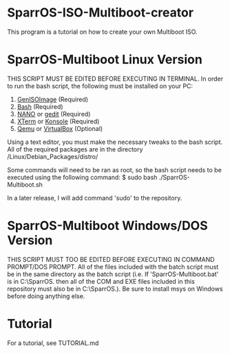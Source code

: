 # SparrOS-ISO-Multiboot-creator

This program is a tutorial on how to create your own Multiboot ISO.

# SparrOS-Multiboot Linux Version

THIS SCRIPT MUST BE EDITED BEFORE EXECUTING IN TERMINAL. In order to run the bash script, the following must be installed on your PC:

1. <a href="apt:genisoimage">GenISOImage</a> (Required)
2. <a href="apt:bash">Bash</a> (Required)
3. <a href="apt:nano">NANO</a> or <a href="apt:gedit">gedit</a> (Required)
4. <a href="apt:xterm">XTerm</a> or <a href="apt:konsole">Konsole</a> (Required)
5. <a href="apt:qemu">Qemu</a> or <a href="apt:virtualbox">VirtualBox</a> (Optional)

Using a text editor, you must make the necessary tweaks to the bash script. All of the required packages are in the directory /Linux/Debian_Packages/distro/

Some commands will need to be ran as root, so the bash script needs to be executed using the following command:
$ sudo bash ./SparrOS-Multiboot.sh

In a later release, I will add command 'sudo' to the repository.

# SparrOS-Multiboot Windows/DOS Version

THIS SCRIPT MUST TOO BE EDITED BEFORE EXECUTING IN COMMAND PROMPT/DOS PROMPT. All of the files included with the batch script must be in the same directory as the batch script (i.e. If 'SparrOS-Multiboot.bat' is in C:\SparrOS\. then all of the COM and EXE files included in this repository must also be in C:\SparrOS\.).
Be sure to install msys on Windows before doing anything else.

# Tutorial

For a tutorial, see TUTORIAL.md
